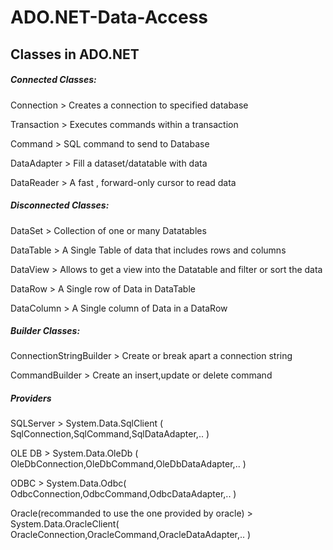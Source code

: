 # ADO.NET-Data-Access

## Classes in ADO.NET

##### Connected Classes:

Connection > Creates a connection to specified database

Transaction > Executes commands within a transaction

Command > SQL command to send to Database

DataAdapter > Fill a dataset/datatable with data

DataReader > A fast , forward-only cursor to read data

##### Disconnected Classes:

DataSet > Collection of one or many Datatables

DataTable > A Single Table of data that includes rows and columns

DataView > Allows to get a view into the Datatable and filter or sort the data

DataRow > A Single row of Data in DataTable

DataColumn > A Single column of Data in a DataRow

##### Builder Classes:

ConnectionStringBuilder > Create or break apart a connection string

CommandBuilder > Create an insert,update or delete command

##### Providers

SQLServer > System.Data.SqlClient ( SqlConnection,SqlCommand,SqlDataAdapter,.. )

OLE DB > System.Data.OleDb ( OleDbConnection,OleDbCommand,OleDbDataAdapter,.. )

ODBC > System.Data.Odbc( OdbcConnection,OdbcCommand,OdbcDataAdapter,.. )

Oracle(recommanded to use the one provided by oracle) > System.Data.OracleClient( OracleConnection,OracleCommand,OracleDataAdapter,.. )

